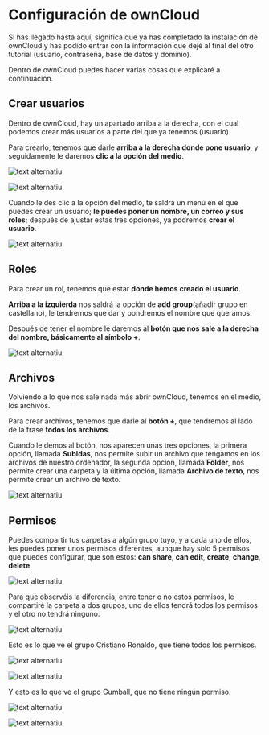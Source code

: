 # Configuración de ownCloud

Si has llegado hasta aquí, significa que ya has completado la instalación de ownCloud y has podido entrar con la información que dejé al final del otro tutorial (usuario, contraseña, base de datos y dominio).

Dentro de ownCloud puedes hacer varias cosas que explicaré a continuación.

## Crear usuarios

Dentro de ownCloud, hay un apartado arriba a la derecha, con el cual podemos crear más usuarios a parte del que ya tenemos (usuario).

Para crearlo, tenemos que darle **arriba a la derecha donde pone usuario**, y seguidamente le daremos **clic a la opción del medio**.

![text alternatiu](IMG_20241111_211957.jpg)

![text alternatiu](IMG_20241111_212013.jpg)

Cuando le des clic a la opción del medio, te saldrá un menú en el que puedes crear un usuario; **le puedes poner un nombre, un correo y sus roles**; después de ajustar estas tres opciones, ya podremos **crear el usuario**.

![text alternatiu](IMG_20241111_212549.jpg) 

## Roles

Para crear un rol, tenemos que estar **donde hemos creado el usuario**.

**Arriba a la izquierda** nos saldrá la opción de **add group**(añadir grupo en castellano), le tendremos que dar y pondremos el nombre que queramos.

Después de tener el nombre le daremos al **botón que nos sale a la derecha del nombre, básicamente al símbolo +**.

![text alternatiu](IMG_20241111_212908.jpg) 

## Archivos

Volviendo a lo que nos sale nada más abrir ownCloud, tenemos en el medio, los archivos.

Para crear archivos, tenemos que darle al **botón +**, que tendremos al lado de la frase **todos los archivos**.

Cuando le demos al botón, nos aparecen unas tres opciones, la primera opción, llamada **Subidas**, nos permite subir un archivo que tengamos en los archivos de nuestro ordenador, la segunda opción, llamada **Folder**, nos permite crear una carpeta y la última opción, llamada **Archivo de texto**, nos permite crear un archivo de texto.

![text alternatiu](IMG_20241111_213016.jpg) 

## Permisos

Puedes compartir tus carpetas a algún grupo tuyo, y a cada uno de ellos, les puedes poner unos permisos diferentes, aunque hay solo 5 permisos que puedes configurar, que son estos: **can share**, **can edit**, **create**, **change**, **delete**.

![text alternatiu](IMG_20241111_220932.jpg) 

Para que observéis la diferencia, entre tener o no estos permisos, le compartiré la carpeta a dos grupos, uno de ellos tendrá todos los permisos y el otro no tendrá ninguno.

![text alternatiu](IMG_20241112_125248.jpg) 

Esto es lo que ve el grupo Cristiano Ronaldo, que tiene todos los permisos.

![text alternatiu](IMG_20241112_130625.jpg) 

![text alternatiu](IMG_20241112_125321.jpg) 

Y esto es lo que ve el grupo Gumball, que no tiene ningún permiso.

![text alternatiu](IMG_20241112_115858.jpg) 

![text alternatiu](IMG_20241112_115854.jpg) 
